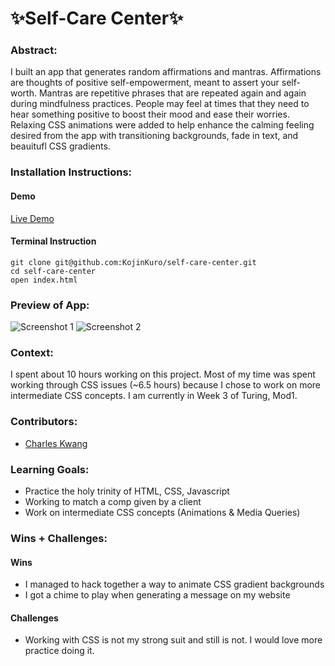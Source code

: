 # ✨Self-Care Center✨

### Abstract:
[//]: <> (Briefly describe what you built and its features. What problem is the app solving? How does this application solve that problem?)
I built an app that generates random affirmations and mantras. Affirmations are thoughts of positive self-empowerment, meant to assert your self-worth. Mantras are repetitive phrases that are repeated again and again during mindfulness practices. People may feel at times that they need to hear something positive to boost their mood and ease their worries. Relaxing CSS animations were added to help enhance the calming feeling desired from the app with transitioning backgrounds, fade in text, and beauitufl CSS gradients.

### Installation Instructions:
[//]: <> (What steps does a person have to take to get your app cloned down and running?)

#### Demo
[Live Demo](https://kojinkuro.github.io/self-care-center/)

#### Terminal Instruction
```shell
git clone git@github.com:KojinKuro/self-care-center.git
cd self-care-center
open index.html
```

### Preview of App:
[//]: <> (Provide ONE gif or screenshot of your application - choose the "coolest" piece of functionality to show off.)
![Screenshot 1](https://i.ibb.co/9pN89jB/Screenshot-2024-02-20-at-8-35-53-AM.png)
![Screenshot 2](https://i.ibb.co/k5TzDJV/Screenshot-2024-02-20-at-8-36-03-AM.png)

### Context:
[//]: <> (Give some context for the project here. How long did you have to work on it? How far into the Turing program are you?)
I spent about 10 hours working on this project. Most of my time was spent working through CSS issues (~6.5 hours) because I chose to work on more intermediate CSS concepts. I am currently in Week 3 of Turing, Mod1. 

### Contributors:
[//]: <> (Who worked on this application? Link to their GitHubs.)
- [Charles Kwang](https://github.com/KojinKuro)

### Learning Goals:
[//]: <> (What were the learning goals of this project? What tech did you work with?)
- Practice the holy trinity of HTML, CSS, Javascript
- Working to match a comp given by a client
- Work on intermediate CSS concepts (Animations & Media Queries)

### Wins + Challenges:
[//]: <> (What are 2-3 wins you have from this project? What were some challenges you faced - and how did you get over them?)
#### Wins
- I managed to hack together a way to animate CSS gradient backgrounds
- I got a chime to play when generating a message on my website
#### Challenges
- Working with CSS is not my strong suit and still is not. I would love more practice doing it.
